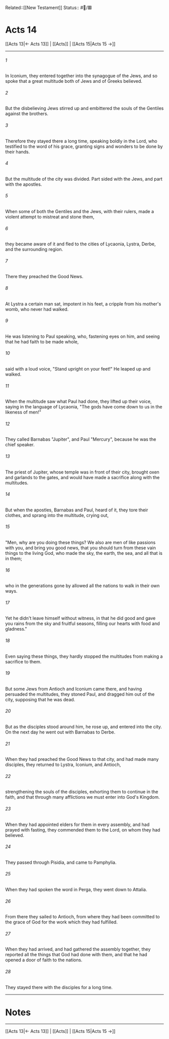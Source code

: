 Related::[[New Testament]]
Status:: #📖/🟥
# Acts 14

[[Acts 13|← Acts 13]] | [[Acts]] | [[Acts 15|Acts 15 →]]
***



###### 1 
In Iconium, they entered together into the synagogue of the Jews, and so spoke that a great multitude both of Jews and of Greeks believed. 

###### 2 
But the disbelieving Jews stirred up and embittered the souls of the Gentiles against the brothers. 

###### 3 
Therefore they stayed there a long time, speaking boldly in the Lord, who testified to the word of his grace, granting signs and wonders to be done by their hands. 

###### 4 
But the multitude of the city was divided. Part sided with the Jews, and part with the apostles. 

###### 5 
When some of both the Gentiles and the Jews, with their rulers, made a violent attempt to mistreat and stone them, 

###### 6 
they became aware of it and fled to the cities of Lycaonia, Lystra, Derbe, and the surrounding region. 

###### 7 
There they preached the Good News. 

###### 8 
At Lystra a certain man sat, impotent in his feet, a cripple from his mother's womb, who never had walked. 

###### 9 
He was listening to Paul speaking, who, fastening eyes on him, and seeing that he had faith to be made whole, 

###### 10 
said with a loud voice, "Stand upright on your feet!" He leaped up and walked. 

###### 11 
When the multitude saw what Paul had done, they lifted up their voice, saying in the language of Lycaonia, "The gods have come down to us in the likeness of men!" 

###### 12 
They called Barnabas "Jupiter", and Paul "Mercury", because he was the chief speaker. 

###### 13 
The priest of Jupiter, whose temple was in front of their city, brought oxen and garlands to the gates, and would have made a sacrifice along with the multitudes. 

###### 14 
But when the apostles, Barnabas and Paul, heard of it, they tore their clothes, and sprang into the multitude, crying out, 

###### 15 
"Men, why are you doing these things? We also are men of like passions with you, and bring you good news, that you should turn from these vain things to the living God, who made the sky, the earth, the sea, and all that is in them; 

###### 16 
who in the generations gone by allowed all the nations to walk in their own ways. 

###### 17 
Yet he didn't leave himself without witness, in that he did good and gave you rains from the sky and fruitful seasons, filling our hearts with food and gladness." 

###### 18 
Even saying these things, they hardly stopped the multitudes from making a sacrifice to them. 

###### 19 
But some Jews from Antioch and Iconium came there, and having persuaded the multitudes, they stoned Paul, and dragged him out of the city, supposing that he was dead. 

###### 20 
But as the disciples stood around him, he rose up, and entered into the city. On the next day he went out with Barnabas to Derbe. 

###### 21 
When they had preached the Good News to that city, and had made many disciples, they returned to Lystra, Iconium, and Antioch, 

###### 22 
strengthening the souls of the disciples, exhorting them to continue in the faith, and that through many afflictions we must enter into God's Kingdom. 

###### 23 
When they had appointed elders for them in every assembly, and had prayed with fasting, they commended them to the Lord, on whom they had believed. 

###### 24 
They passed through Pisidia, and came to Pamphylia. 

###### 25 
When they had spoken the word in Perga, they went down to Attalia. 

###### 26 
From there they sailed to Antioch, from where they had been committed to the grace of God for the work which they had fulfilled. 

###### 27 
When they had arrived, and had gathered the assembly together, they reported all the things that God had done with them, and that he had opened a door of faith to the nations. 

###### 28 
They stayed there with the disciples for a long time.

---
# Notes


***
[[Acts 13|← Acts 13]] | [[Acts]] | [[Acts 15|Acts 15 →]]
